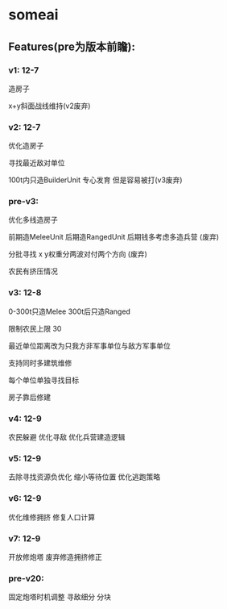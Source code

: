 # someai

## Features(pre为版本前瞻):


### v1: 12-7

造房子

x+y斜面战线维持(v2废弃)

### v2:  12-7

优化造房子

寻找最近敌对单位

100t内只造BuilderUnit 专心发育 但是容易被打(v3废弃)

### pre-v3:

优化多线造房子

前期造MeleeUnit 后期造RangedUnit 
后期钱多考虑多造兵营 (废弃)

分批寻找  x y权重分两波对付两个方向 (废弃)

农民有挤压情况


### v3: 12-8


0-300t只造Melee
300t后只造Ranged

限制农民上限 30

最近单位距离改为只我方非军事单位与敌方军事单位

支持同时多建筑维修

每个单位单独寻找目标

房子靠后修建
### v4: 12-9

农民躲避
优化寻敌
优化兵营建造逻辑
### v5: 12-9

去除寻找资源负优化
缩小等待位置
优化逃跑策略
### v6: 12-9
优化维修拥挤
修复人口计算
### v7: 12-9
开放修炮塔
废弃修造拥挤修正

### pre-v20:
固定炮塔时机调整
寻敌细分 分块